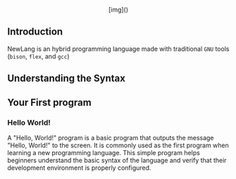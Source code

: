 <center>
    [img]()
</center>

## Introduction
NewLang is an hybrid programming language made with traditional `GNU` tools (`bison`, `flex`, and `gcc`)

## Understanding the Syntax


## Your First program

### Hello World!

A "Hello, World!" program is a basic program that outputs the message "Hello, World!" to the screen. It is commonly used as the first program when learning a new programming language. This simple program helps beginners understand the basic syntax of the language and verify that their development environment is properly configured.
